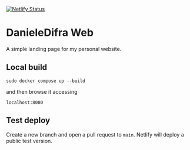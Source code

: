 [![Netlify Status](https://api.netlify.com/api/v1/badges/a5a51b08-160a-4620-8a42-9d2c063f6ead/deploy-status)](https://app.netlify.com/sites/danieledifra-web/deploys)

# DanieleDifra Web

A simple landing page for my personal website.

## Local build

`sudo docker compose up --build`

and then browse it accessing

`localhost:8080`

## Test deploy

Create a new branch and open a pull request to `main`. Netlify will deploy a public test version.


